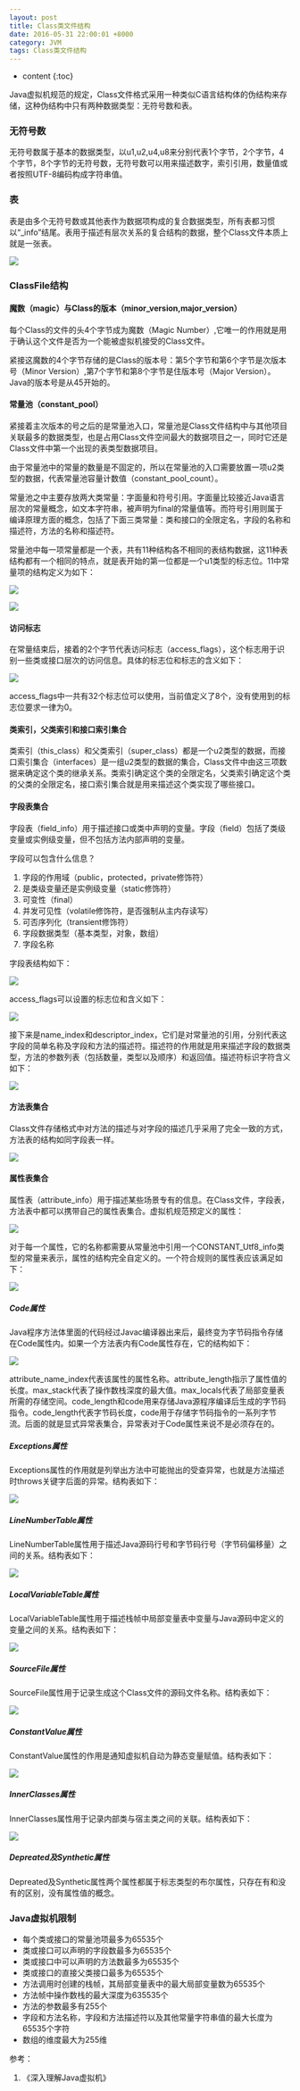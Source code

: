 ```yaml
---
layout: post
title: Class类文件结构
date: 2016-05-31 22:00:01 +8000
category: JVM
tags: Class类文件结构
---
```


* content
{:toc}

Java虚拟机规范的规定，Class文件格式采用一种类似C语言结构体的伪结构来存储，这种伪结构中只有两种数据类型：无符号数和表。

### 无符号数

无符号数属于基本的数据类型，以u1,u2,u4,u8来分别代表1个字节，2个字节，4个字节，8个字节的无符号数，无符号数可以用来描述数字，索引引用，数量值或者按照UTF-8编码构成字符串值。

### 表

表是由多个无符号数或其他表作为数据项构成的复合数据类型，所有表都习惯以“_info”结尾。表用于描述有层次关系的复合结构的数据，整个Class文件本质上就是一张表。

![](/img/virtual/class.png)

### ClassFile结构

#### 魔数（magic）与Class的版本（minor_version,major_version）

每个Class的文件的头4个字节成为魔数（Magic Number）,它唯一的作用就是用于确认这个文件是否为一个能被虚拟机接受的Class文件。

紧接这魔数的4个字节存储的是Class的版本号：第5个字节和第6个字节是次版本号（Minor Version）,第7个字节和第8个字节是住版本号（Major Version）。Java的版本号是从45开始的。

#### 常量池（constant_pool）

紧接着主次版本的号之后的是常量池入口，常量池是Class文件结构中与其他项目关联最多的数据类型，也是占用Class文件空间最大的数据项目之一，同时它还是Class文件中第一个出现的表类型数据项目。

由于常量池中的常量的数量是不固定的，所以在常量池的入口需要放置一项u2类型的数据，代表常量池容量计数值（constant_pool_count）。

常量池之中主要存放两大类常量：字面量和符号引用。字面量比较接近Java语言层次的常量概念，如文本字符串，被声明为final的常量值等。而符号引用则属于编译原理方面的概念，包括了下面三类常量：类和接口的全限定名，字段的名称和描述符，方法的名称和描述符。

常量池中每一项常量都是一个表，共有11种结构各不相同的表结构数据，这11种表结构都有一个相同的特点，就是表开始的第一位都是一个u1类型的标志位。11中常量项的结构定义为如下：

![](/img/virtual/constant1.png)

![](/img/virtual/constant2.png)

#### 访问标志

在常量结束后，接着的2个字节代表访问标志（access_flags），这个标志用于识别一些类或接口层次的访问信息。具体的标志位和标志的含义如下：

![](/img/virtual/accessflags.png)

access_flags中一共有32个标志位可以使用，当前值定义了8个，没有使用到的标志位要求一律为0。

#### 类索引，父类索引和接口索引集合

类索引（this_class）和父类索引（super_class）都是一个u2类型的数据，而接口索引集合（interfaces）是一组u2类型的数据的集合，Class文件中由这三项数据来确定这个类的继承关系。类索引确定这个类的全限定名，父类索引确定这个类的父类的全限定名，接口索引集合就是用来描述这个类实现了哪些接口。

#### 字段表集合

字段表（field_info）用于描述接口或类中声明的变量。字段（field）包括了类级变量或实例级变量，但不包括方法内部声明的变量。

字段可以包含什么信息？

1. 字段的作用域（public，protected，private修饰符）
2. 是类级变量还是实例级变量（static修饰符）
3. 可变性（final）
4. 并发可见性（volatile修饰符，是否强制从主内存读写）
5. 可否序列化（transient修饰符）
6. 字段数据类型（基本类型，对象，数组）
7. 字段名称

字段表结构如下：

![](/img/virtual/field.png)

access_flags可以设置的标志位和含义如下：

![](/img/virtual/fieldflags.png)

接下来是name_index和descriptor_index，它们是对常量池的引用，分别代表这字段的简单名称及字段和方法的描述符。描述符的作用就是用来描述字段的数据类型，方法的参数列表（包括数量，类型以及顺序）和返回值。描述符标识字符含义如下：

![](/img/virtual/descriptor.png)

#### 方法表集合

Class文件存储格式中对方法的描述与对字段的描述几乎采用了完全一致的方式，方法表的结构如同字段表一样。

![](/img/virtual/method.png)

#### 属性表集合

属性表（attribute_info）用于描述某些场景专有的信息。在Class文件，字段表，方法表中都可以携带自己的属性表集合。虚拟机规范预定义的属性：

![](/img/virtual/attribute.png)

对于每一个属性，它的名称都需要从常量池中引用一个CONSTANT_Utf8_info类型的常量来表示，属性的结构完全自定义的。一个符合规则的属性表应该满足如下：

![](/img/virtual/attributestruct.png)

##### Code属性

Java程序方法体里面的代码经过Javac编译器出来后，最终变为字节码指令存储在Code属性内。如果一个方法表内有Code属性存在，它的结构如下：

![](/img/virtual/code.png)

attribute_name_index代表该属性的属性名称。attribute_length指示了属性值的长度。max_stack代表了操作数栈深度的最大值。max_locals代表了局部变量表所需的存储空间。code_length和code用来存储Java源程序编译后生成的字节码指令。code_length代表字节码长度，code用于存储字节码指令的一系列字节流。后面的就是显式异常表集合，异常表对于Code属性来说不是必须存在的。

##### Exceptions属性

Exceptions属性的作用就是列举出方法中可能抛出的受查异常，也就是方法描述时throws关键字后面的异常。结构表如下：

![](/img/virtual/exceptions.png)

##### LineNumberTable属性

LineNumberTable属性用于描述Java源码行号和字节码行号（字节码偏移量）之间的关系。结构表如下：

![](/img/virtual/linenumbertable.png)

##### LocalVariableTable属性

LocalVariableTable属性用于描述栈帧中局部变量表中变量与Java源码中定义的变量之间的关系。结构表如下：

![](/img/virtual/localvariabletable.png)

##### SourceFile属性

SourceFile属性用于记录生成这个Class文件的源码文件名称。结构表如下：

![](/img/virtual/sourcefile.png)

##### ConstantValue属性

ConstantValue属性的作用是通知虚拟机自动为静态变量赋值。结构表如下：

![](/img/virtual/constantvalue.png)

##### InnerClasses属性

InnerClasses属性用于记录内部类与宿主类之间的关联。结构表如下：

![](/img/virtual/innerclasses.png)

##### Depreated及Synthetic属性

Depreated及Synthetic属性两个属性都属于标志类型的布尔属性，只存在有和没有的区别，没有属性值的概念。

### Java虚拟机限制

* 每个类或接口的常量池项最多为65535个
* 类或接口可以声明的字段数最多为65535个
* 类或接口中可以声明的方法数最多为65535个
* 类或接口的直接父类接口最多为65535个
* 方法调用时创建的栈帧，其局部变量表中的最大局部变量数为65535个
* 方法帧中操作数栈的最大深度为635535个
* 方法的参数最多有255个
* 字段和方法名称，字段和方法描述符以及其他常量字符串值的最大长度为65535个字符
* 数组的维度最大为255维

参考：

1. 《深入理解Java虚拟机》